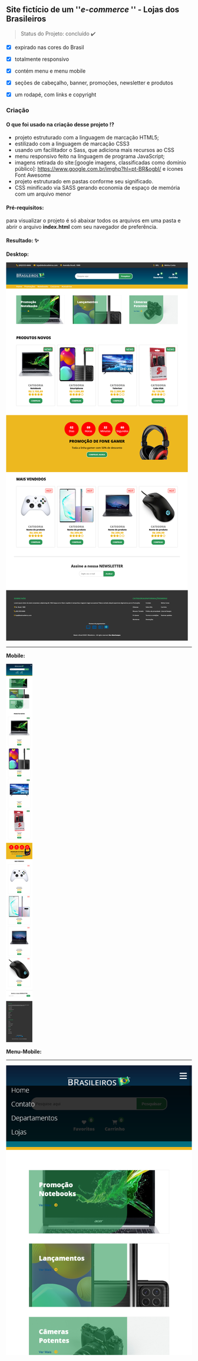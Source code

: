 ## Site fictício de um ''*e-commerce* ''  - Lojas dos Brasileiros

> Status do Projeto: concluído :heavy_check_mark:

- [x]  expirado nas cores do Brasil

- [x] totalmente responsivo
- [x] contém menu e menu mobile
- [x] seções de cabeçalho, banner, promoções, newsletter e produtos
- [x] um rodapé, com links e copyright 



### Criação  ###
#### O que foi usado na criação desse projeto !? ####
- projeto estruturado com a linguagem de marcação HTML5;
- estilizado com a linguagem  de marcação CSS3
- usando um facilitador o Sass, que adiciona mais recursos ao CSS
- menu responsivo feito na linguagem de programa JavaScript;
- imagens retirada do site:[google imagens, classificadas como domínio público]: https://www.google.com.br/imghp?hl=pt-BR&ogbl/ e ícones Font Awesome
- projeto estruturado em pastas conforme seu significado.
- CSS minificado via SASS gerando economia de espaço de memória com um arquivo menor




#### Pré-requisitos:
para visualizar o projeto é só abaixar todos os arquivos em uma pasta e abrir o arquivo **index.html** com seu navegador de preferência.



#### Resultado: ✨ 

**Desktop:**

![layout desktop](img/layout-laptop.png)



<hr>

**Mobile:**

![layout mobile](img/layout-mobile.png)

**Menu-Mobile:**

<hr>

![menu-mobole](img/menu-mobile.png)
